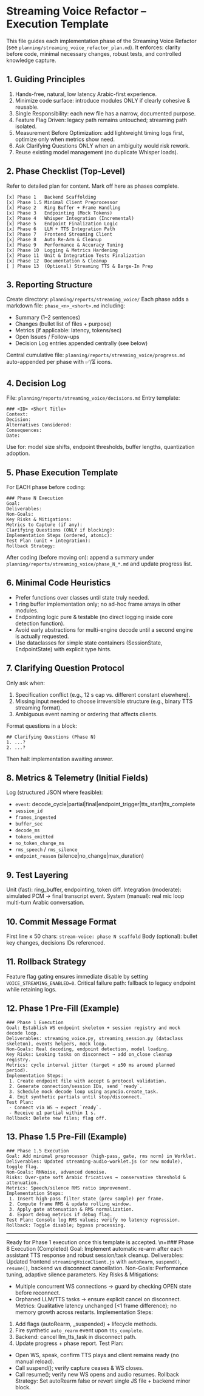 
<!-- =================================================================== -->
# Streaming Voice Refactor – Execution Template
<!-- =================================================================== -->

This file guides each implementation phase of the Streaming Voice Refactor (see `planning/streaming_voice_refactor_plan.md`). It enforces: clarity before code, minimal necessary changes, robust tests, and controlled knowledge capture.

## 1. Guiding Principles
1. Hands-free, natural, low latency Arabic-first experience.
2. Minimize code surface: introduce modules ONLY if clearly cohesive & reusable.
3. Single Responsibility: each new file has a narrow, documented purpose.
4. Feature Flag Driven: legacy path remains untouched; streaming path isolated.
5. Measurement Before Optimization: add lightweight timing logs first, optimize only when metrics show need.
6. Ask Clarifying Questions ONLY when an ambiguity would risk rework.
7. Reuse existing model management (no duplicate Whisper loads).

## 2. Phase Checklist (Top-Level)
Refer to detailed plan for content. Mark off here as phases complete.
```
[x] Phase 1   Backend Scaffolding
[x] Phase 1.5 Minimal Client Preprocessor
[x] Phase 2   Ring Buffer + Frame Handling
[x] Phase 3   Endpointing (Mock Tokens)
[x] Phase 4   Whisper Integration (Incremental)
[x] Phase 5   Endpoint Finalization Logic
[x] Phase 6   LLM + TTS Integration Path
[x] Phase 7   Frontend Streaming Client
[x] Phase 8   Auto Re-Arm & Cleanup
[x] Phase 9   Performance & Accuracy Tuning
[x] Phase 10  Logging & Metrics Hardening
[x] Phase 11  Unit & Integration Tests Finalization
[x] Phase 12  Documentation & Cleanup
[ ] Phase 13  (Optional) Streaming TTS & Barge-In Prep
```

## 3. Reporting Structure
Create directory: `planning/reports/streaming_voice/`
Each phase adds a markdown file:
`phase_<n>_<short>.md` including:
- Summary (1–2 sentences)
- Changes (bullet list of files + purpose)
- Metrics (if applicable: latency, tokens/sec)
- Open Issues / Follow-ups
- Decision Log entries appended centrally (see below)

Central cumulative file: `planning/reports/streaming_voice/progress.md` auto-appended per phase with ✅/⏳ icons.

## 4. Decision Log
File: `planning/reports/streaming_voice/decisions.md`
Entry template:
```
### <ID> <Short Title>
Context:
Decision:
Alternatives Considered:
Consequences:
Date:
```

Use for: model size shifts, endpoint thresholds, buffer lengths, quantization adoption.

## 5. Phase Execution Template
For EACH phase before coding:
```
### Phase N Execution
Goal:
Deliverables:
Non-Goals:
Key Risks & Mitigations:
Metrics to Capture (if any):
Clarifying Questions (ONLY if blocking):
Implementation Steps (ordered, atomic):
Test Plan (unit + integration):
Rollback Strategy:
```

After coding (before moving on): append a summary under `planning/reports/streaming_voice/phase_N_*.md` and update progress list.

## 6. Minimal Code Heuristics
- Prefer functions over classes until state truly needed.
- 1 ring buffer implementation only; no ad-hoc frame arrays in other modules.
- Endpointing logic pure & testable (no direct logging inside core detection function).
- Avoid early abstractions for multi-engine decode until a second engine is actually requested.
- Use dataclasses for simple state containers (SessionState, EndpointState) with explicit type hints.

## 7. Clarifying Question Protocol
Only ask when:
1. Specification conflict (e.g., 12 s cap vs. different constant elsewhere).
2. Missing input needed to choose irreversible structure (e.g., binary TTS streaming format).
3. Ambiguous event naming or ordering that affects clients.

Format questions in a block:
```
## Clarifying Questions (Phase N)
1. ...?
2. ...?
```
Then halt implementation awaiting answer.

## 8. Metrics & Telemetry (Initial Fields)
Log (structured JSON where feasible):
- `event`: decode_cycle|partial|final|endpoint_trigger|tts_start|tts_complete
- `session_id`
- `frames_ingested`
- `buffer_sec`
- `decode_ms`
- `tokens_emitted`
- `no_token_change_ms`
- `rms_speech` / `rms_silence`
- `endpoint_reason` (silence|no_change|max_duration)

## 9. Test Layering
Unit (fast): ring_buffer, endpointing, token diff.
Integration (moderate): simulated PCM → final transcript event.
System (manual): real mic loop multi-turn Arabic conversation.

## 10. Commit Message Format
First line ≤ 50 chars: `stream-voice: phase N scaffold`
Body (optional): bullet key changes, decisions IDs referenced.

## 11. Rollback Strategy
Feature flag gating ensures immediate disable by setting `VOICE_STREAMING_ENABLED=0`.
Critical failure path: fallback to legacy endpoint while retaining logs.

## 12. Phase 1 Pre-Fill (Example)
```
### Phase 1 Execution
Goal: Establish WS endpoint skeleton + session registry and mock decode loop.
Deliverables: streaming_voice.py, streaming_session.py (dataclass skeleton), events helpers, mock loop.
Non-Goals: Real decoding, endpoint detection, model loading.
Key Risks: Leaking tasks on disconnect → add on_close cleanup registry.
Metrics: cycle interval jitter (target < ±50 ms around planned period).
Implementation Steps:
 1. Create endpoint file with accept & protocol validation.
 2. Generate connection/session IDs, send `ready`.
 3. Schedule mock decode loop using asyncio.create_task.
 4. Emit synthetic partials until stop/disconnect.
Test Plan:
 - Connect via WS → expect `ready`.
 - Receive ≥1 partial within 1 s.
Rollback: Delete new files; flag off.
```

## 13. Phase 1.5 Pre-Fill (Example)
```
### Phase 1.5 Execution
Goal: Add minimal preprocessor (high-pass, gate, rms norm) in Worklet.
Deliverables: Updated streaming-audio-worklet.js (or new module), toggle flag.
Non-Goals: RNNoise, advanced denoise.
Risks: Over-gate soft Arabic fricatives → conservative threshold & attenuation.
Metrics: Speech/silence RMS ratio improvement.
Implementation Steps:
 1. Insert high-pass filter state (prev sample) per frame.
 2. Compute frame RMS & update rolling window.
 3. Apply gate attenuation & RMS normalization.
 4. Export debug metrics if debug flag.
Test Plan: Console log RMS values; verify no latency regression.
Rollback: Toggle disable; bypass processing.
```

---
Ready for Phase 1 execution once this template is accepted.
\n+### Phase 8 Execution (Completed)
Goal: Implement automatic re-arm after each assistant TTS response and robust session/task cleanup.
Deliverables: Updated frontend `streamingVoiceClient.js` with `autoRearm`, `suspend()`, `resume()`, backend ws disconnect cancellation.
Non-Goals: Performance tuning, adaptive silence parameters.
Key Risks & Mitigations:
 - Multiple concurrent WS connections → guard by checking OPEN state before reconnect.
 - Orphaned LLM/TTS tasks → ensure explicit cancel on disconnect.
Metrics: Qualitative latency unchanged (<1 frame difference); no memory growth across restarts.
Implementation Steps:
 1. Add flags (autoRearm, _suspended) + lifecycle methods.
 2. Fire synthetic `auto_rearm` event upon `tts_complete`.
 3. Backend: cancel llm_tts_task in disconnect path.
 4. Update progress + phase report.
Test Plan:
 - Open WS, speak, confirm TTS plays and client remains ready (no manual reload).
 - Call suspend(); verify capture ceases & WS closes.
 - Call resume(); verify new WS opens and audio resumes.
Rollback Strategy: Set autoRearm false or revert single JS file + backend minor block.